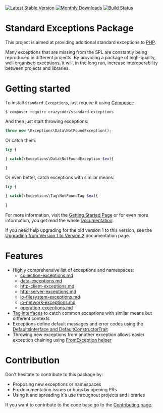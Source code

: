 [![Latest Stable Version](https://poser.pugx.org/crazycodr/standard-exceptions/version.png)](https://packagist.org/packages/crazycodr/standard-exceptions) [![Monthly Downloads](https://poser.pugx.org/crazycodr/standard-exceptions/d/monthly)](https://packagist.org/packages/crazycodr/standard-exceptions) [![Build Status](https://travis-ci.org/crazycodr/standard-exceptions.png?branch=master)](https://travis-ci.org/crazycodr/standard-exceptions)

# Standard Exceptions Package

This project is aimed at providing additional standard exceptions to [PHP](http://www.php.net/). 

Many exceptions that are missing from the SPL are constantly being reproduced in different projects. By providing a package of high-quality, well organised exceptions, it will, in the long run, increase interoperability between projects and libraries.

# Getting started

To install `Standard Exceptions`, just require it using [Composer](http://www.getcomposer.org/):

```
$ composer require crazycodr/standard-exceptions
```

And then just start throwing exceptions:

```php
throw new \Exceptions\Data\NotFoundException();
```

Or catch them:

```php
try {

} catch(\Exceptions\Data\NotFoundException $ex){

}
```

Or even better, catch exceptions with similar means:

```php
try {

} catch(\Exceptions\Tag\NotFoundTag $ex){
   
}
```

For more information, visit the [Getting Started Page](docs/getting-started.md) or for even more information, you get read the whole [Documentation](docs/index.md).

If you need help upgrading for the old version 1 to this version, see the [Upgrading from Version 1 to Version 2](docs/upgrade-1-2.md) documentation page.

# Features

* Highly comprehensive list of exceptions and namespaces:
  * [collection-exceptions.md](docs/exceptions/collection-exceptions.md)
  * [data-exceptions.md](docs/exceptions/data-exceptions.md)
  * [http-client-exceptions.md](docs/exceptions/http-client-exceptions.md)
  * [http-server-exceptions.md](docs/exceptions/http-server-exceptions.md)
  * [io-filesystem-exceptions.md](docs/exceptions/io-filesystem-exceptions.md)
  * [io-network-exceptions.md](docs/exceptions/io-network-exceptions.md)
  * [operation-exceptions.md](docs/exceptions/operation-exceptions.md)
* [Tag interfaces](docs/tags.md) to catch common exceptions with similar means but different contexts
* Exceptions define default messages and error codes using the [DefaultsInterface and DefaultConstructorTrait](docs/helpers.md)
* Throwing new exceptions from another exception allows easier exception chaining using [FromException helper](docs/helpers.md)

# Contribution

Don't hesitate to contribute to this package by:

* Proposing new exceptions or namespaces
* Fix documentation issues or bugs by opening PRs
* Using it and spreading it's use throughout projects and libraries


If you want to contribute to the code base go to the [Contributing page](docs/contribute.md).
